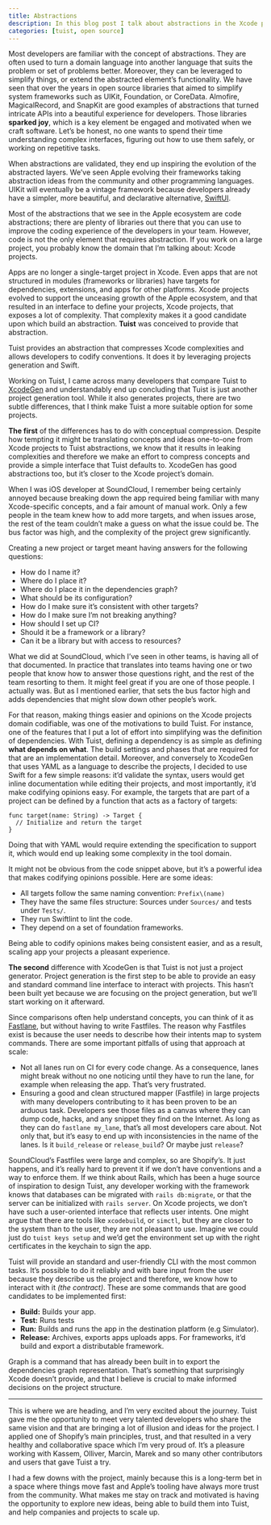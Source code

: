 ```yaml
---
title: Abstractions
description: In this blog post I talk about abstractions in the Xcode projects domain and how Tuist leverages the concept to conceptually compress intricacies of Xcode projects that developers are often confronted with.
categories: [tuist, open source]
---
```


Most developers are familiar with the concept of abstractions. They are often used to turn a domain language into another language that suits the problem or set of problems better. Moreover, they can be leveraged to simplify things, or extend the abstracted element’s functionality. We have seen that over the years in open source libraries that aimed to simplify system frameworks such as UIKit, Foundation, or CoreData. Almofire, MagicalRecord, and SnapKit are good examples of abstractions that turned intricate APIs into a beautiful experience for developers. Those libraries **sparked joy**, which is a key element be engaged and motivated when we craft software. Let’s be honest, no one wants to spend their time understanding complex interfaces, figuring out how to use them safely, or working on repetitive tasks.

When abstractions are validated, they end up inspiring the evolution of the abstracted layers. We’ve seen Apple evolving their frameworks taking abstraction ideas from the community and other programming languages. UIKit will eventually be a vintage framework because developers already have a simpler, more beautiful, and declarative alternative, [SwiftUI](https://developer.apple.com/xcode/swiftui/).

Most of the abstractions that we see in the Apple ecosystem are code abstractions; there are plenty of libraries out there that you can use to improve the coding experience of the developers in your team. However, code is not the only element that requires abstraction. If you work on a large project, you probably know the domain that I’m talking about: Xcode projects.

Apps are no longer a single-target project in Xcode. Even apps that are not structured in modules (frameworks or libraries) have targets for dependencies, extensions, and apps for other platforms. Xcode projects evolved to support the unceasing growth of the Apple ecosystem, and that resulted in an interface to define your projects, Xcode projects, that exposes a lot of complexity. That complexity makes it a good candidate upon which build an abstraction. **Tuist** was conceived to provide that abstraction.

Tuist provides an abstraction that compresses Xcode complexities and allows developers to codify conventions. It does it by leveraging projects generation and Swift.

Working on Tuist, I came across many developers that compare Tuist to [XcodeGen](https://github.com/yonaskolb/xcodegen) and understandably end up concluding that Tuist is just another project generation tool. While it also generates projects, there are two subtle differences, that I think make Tuist a more suitable option for some projects.

**The first** of the differences has to do with conceptual compression. Despite how tempting it might be translating concepts and ideas one-to-one from Xcode projects to Tuist abstractions, we know that it results in leaking complexities and therefore we make an effort to compress concepts and provide a simple interface that Tuist defaults to. XcodeGen has good abstractions too, but it’s closer to the Xcode project’s domain.

When I was iOS developer at SoundCloud, I remember being certainly annoyed because breaking down the app required being familiar with many Xcode-specific concepts, and a fair amount of manual work. Only a few people in the team knew how to add more targets, and when issues arose, the rest of the team couldn’t make a guess on what the issue could be. The bus factor was high, and the complexity of the project grew significantly.

Creating a new project or target meant having answers for the following questions:

- How do I name it?
- Where do I place it?
- Where do I place it in the dependencies graph?
- What should be its configuration?
- How do I make sure it’s consistent with other targets?
- How do I make sure I’m not breaking anything?
- How should I set up CI?
- Should it be a framework or a library?
- Can it be a library but with access to resources?

What we did at SoundCloud, which I’ve seen in other teams, is having all of that documented. In practice that translates into teams having one or two people that know how to answer those questions right, and the rest of the team resorting to them. It might feel great if you are one of those people. I actually was. But as I mentioned earlier, that sets the bus factor high and adds dependencies that might slow down other people’s work.

For that reason, making things easier and opinions on the Xcode projects domain codifiable, was one of the motivations to build Tuist. For instance, one of the features that I put a lot of effort into simplifying was the definition of dependencies. With Tuist, defining a dependency is as simple as defining **what depends on what**. The build settings and phases that are required for that are an implementation detail. Moreover, and conversely to XcodeGen that uses YAML as a language to describe the projects, I decided to use Swift for a few simple reasons: it’d validate the syntax, users would get inline documentation while editing their projects, and most importantly, it’d make codifying opinions easy. For example, the targets that are part of a project can be defined by a function that acts as a factory of targets:

```language-swift
func target(name: String) -> Target {
  // Initialize and return the target
}
```

Doing that with YAML would require extending the specification to support it, which would end up leaking some complexity in the tool domain.

It might not be obvious from the code snippet above, but it’s a powerful idea that makes codifying opinions possible. Here are some ideas:

- All targets follow the same naming convention: `Prefix\(name)`
- They have the same files structure: Sources under `Sources/` and tests under `Tests/`.
- They run Swiftlint to lint the code.
- They depend on a set of foundation frameworks.

Being able to codify opinions makes being consistent easier, and as a result, scaling app your projects a pleasant experience.

**The second** difference with XcodeGen is that Tuist is not just a project generator. Project generation is the first step to be able to provide an easy and standard command line interface to interact with projects. This hasn’t been built yet because we are focusing on the project generation, but we’ll start working on it afterward.

Since comparisons often help understand concepts, you can think of it as [Fastlane](https://github.com/fastlane), but without having to write Fastfiles. The reason why Fastfiles exist is because the user needs to describe how their intents map to system commands. There are some important pitfalls of using that approach at scale:

- Not all lanes run on CI for every code change. As a consequence, lanes might break without no one noticing until they have to run the lane, for example when releasing the app. That’s very frustrated.
- Ensuring a good and clean structured mapper (Fastfile) in large projects with many developers contributing to it has been proven to be an arduous task. Developers see those files as a canvas where they can dump code, hacks, and any snippet they find on the Internet. As long as they can do `fastlane my_lane`, that’s all most developers care about. Not only that, but it’s easy to end up with inconsistencies in the name of the lanes. Is it `build_release` or `release_build`? Or maybe just `release`?

SoundCloud’s Fastfiles were large and complex, so are Shopify’s. It just happens, and it’s really hard to prevent it if we don’t have conventions and a way to enforce them. If we think about Rails, which has been a huge source of inspiration to design Tuist, any developer working with the framework knows that databases can be migrated with `rails db:migrate`, or that the server can be initialized with `rails server`. On Xcode projects, we don’t have such a user-oriented interface that reflects user intents. One might argue that there are tools like `xcodebuild`, or `simctl`, but they are closer to the system than to the user, they are not pleasant to use. Imagine we could just do `tuist keys setup` and we’d get the environment set up with the right certificates in the keychain to sign the app.

Tuist will provide an standard and user-friendly CLI with the most common tasks. It’s possible to do it reliably and with bare input from the user because they describe us the project and therefore, we know how to interact with it _(the contract)_. These are some commands that are good candidates to be implemented first:

- **Build:** Builds your app.
- **Test:** Runs tests
- **Run:** Builds and runs the app in the destination platform (e.g Simulator).
- **Release:** Archives, exports apps uploads apps. For frameworks, it’d build and export a distributable framework.

Graph is a command that has already been built in to export the dependencies graph representation. That’s something that surprisingly Xcode doesn’t provide, and that I believe is crucial to make informed decisions on the project structure.

---

This is where we are heading, and I’m very excited about the journey. Tuist gave me the opportunity to meet very talented developers who share the same vision and that are bringing a lot of illusion and ideas for the project. I applied one of Shopify’s main principles, trust, and that resulted in a very healthy and collaborative space which I’m very proud of. It’s a pleasure working with Kassem, Olliver, Marcin, Marek and so many other contributors and users that gave Tuist a try.

I had a few downs with the project, mainly because this is a long-term bet in a space where things move fast and Apple’s tooling have always more trust from the community. What makes me stay on track and motivated is having the opportunity to explore new ideas, being able to build them into Tuist, and help companies and projects to scale up.
